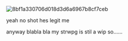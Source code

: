 ![8bf1a330706d018d3d6a6967b8cf7ceb](https://github.com/user-attachments/assets/3b56669c-de9b-4d91-90e8-6bfe1c0ebd4e)

yeah no shot hes legit me 

anyway blabla bla my strwpg is stil a wip so...... 
